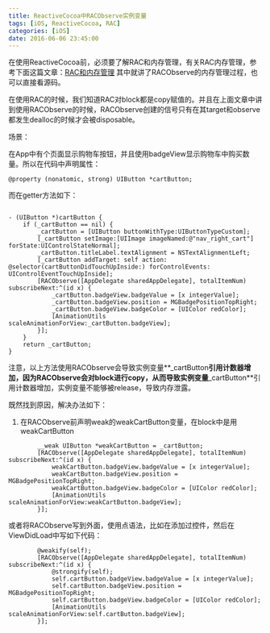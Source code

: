 ```yaml
---
title: ReactiveCocoa中RACObserve实例变量
tags: [iOS, ReactiveCocoa, RAC]
categories: [iOS]
date: 2016-06-06 23:45:00
---
```


在使用ReactiveCocoa前，必须要了解RAC和内存管理，有关RAC内存管理，参考下面这篇文章：[RAC和内存管理](http://hparis.github.io/blog/2015/07/25/rache-nei-cun-guan-li/) 其中就讲了RACObserve的内存管理过程，也可以直接看源码。

在使用RAC的时候，我们知道RAC对block都是copy赋值的。并且在上面文章中讲到使用RACObserve的时候，RACObserve创建的信号只有在其target和observe都发生dealloc的时候才会被disposable。

场景：

在App中有个页面显示购物车按钮，并且使用badgeView显示购物车中购买数量。所以在代码中声明属性：

```objc
@property (nonatomic, strong) UIButton *cartButton;
```

而在getter方法如下：

```objc

- (UIButton *)cartButton {
    if (_cartButton == nil) {
        _cartButton = [UIButton buttonWithType:UIButtonTypeCustom];
        [_cartButton setImage:[UIImage imageNamed:@"nav_right_cart"] forState:UIControlStateNormal];
        _cartButton.titleLabel.textAlignment = NSTextAlignmentLeft;
        [_cartButton addTarget: self action: @selector(cartButtonDidTouchUpInside:) forControlEvents: UIControlEventTouchUpInside];
        [RACObserve([AppDelegate sharedAppDelegate], totalItemNum) subscribeNext:^(id x) {
            _cartButton.badgeView.badgeValue = [x integerValue];
            _cartButton.badgeView.position = MGBadgePositionTopRight;
            _cartButton.badgeView.badgeColor = [UIColor redColor];
            [AnimationUtils scaleAnimationForView:_cartButton.badgeView];
        }];
    }
    return _cartButton;
}
```

注意，以上方法使用RACObserve会导致实例变量**_cartButton**引用计数器增加，因为RACObserve会对block进行copy，从而导致实例变量**_cartButton**引用计数器增加，实例变量不能够被release，导致内存泄露。

既然找到原因，解决办法如下：

1. 在RACObserve前声明weak的weakCartButton变量，在block中是用weakCartButton

```objc
        __weak UIButton *weakCartButton = _cartButton;
        [RACObserve([AppDelegate sharedAppDelegate], totalItemNum) subscribeNext:^(id x) {
            weakCartButton.badgeView.badgeValue = [x integerValue];
            weakCartButton.badgeView.position = MGBadgePositionTopRight;
            weakCartButton.badgeView.badgeColor = [UIColor redColor];
            [AnimationUtils scaleAnimationForView:weakCartButton.badgeView];
        }];
```

或者将RACObserve写到外面，使用点语法，比如在添加过控件，然后在ViewDidLoad中写如下代码：

```objc
        @weakify(self);
        [RACObserve([AppDelegate sharedAppDelegate], totalItemNum) subscribeNext:^(id x) {
            @strongify(self);
            self.cartButton.badgeView.badgeValue = [x integerValue];
            self.cartButton.badgeView.position = MGBadgePositionTopRight;
            self.cartButton.badgeView.badgeColor = [UIColor redColor];
            [AnimationUtils scaleAnimationForView:self.cartButton.badgeView];
        }];
```